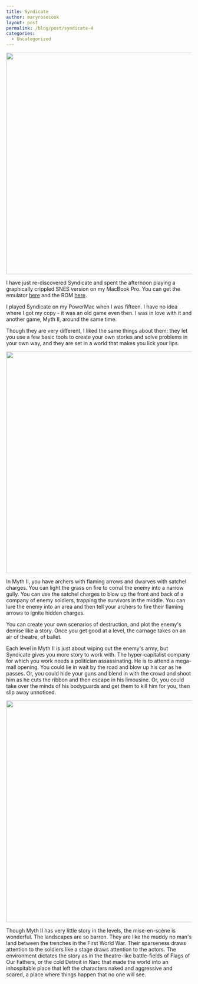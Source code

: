 ```yaml
---
title: Syndicate
author: maryrosecook
layout: post
permalink: /blog/post/syndicate-4
categories:
  - Uncategorized
---
```

<img src="http://maryrosecook.com/images/syndicate.gif" alt="" width="600" />

I have just re-discovered Syndicate and spent the afternoon playing a graphically crippled SNES version on my MacBook Pro. You can get the emulator [here][1] and the ROM [here][2].

I played Syndicate on my PowerMac when I was fifteen. I have no idea where I got my copy - it was an old game even then. I was in love with it and another game, Myth II, around the same time.

Though they are very different, I liked the same things about them: they let you use a few basic tools to create your own stories and solve problems in your own way, and they are set in a world that makes you lick your lips.

<img src="http://maryrosecook.com/images/Myth-II-Soulblighter_1.jpg" alt="" width="600" />

In Myth II, you have archers with flaming arrows and dwarves with satchel charges. You can light the grass on fire to corral the enemy into a narrow gully. You can use the satchel charges to blow up the front and back of a company of enemy soldiers, trapping the survivors in the middle. You can lure the enemy into an area and then tell your archers to fire their flaming arrows to ignite hidden charges.

You can create your own scenarios of destruction, and plot the enemy's demise like a story. Once you get good at a level, the carnage takes on an air of theatre, of ballet.

Each level in Myth II is just about wiping out the enemy's army, but Syndicate gives you more story to work with. The hyper-capitalist company for which you work needs a politician assassinating. He is to attend a mega-mall opening. You could lie in wait by the road and blow up his car as he passes. Or, you could hide your guns and blend in with the crowd and shoot him as he cuts the ribbon and then escape in his limousine. Or, you could take over the minds of his bodyguards and get them to kill him for you, then slip away unnoticed.

<img src="http://maryrosecook.com/images/myth.jpg" alt="" width="600" />

Though Myth II has very little story in the levels, the mise-en-scène is wonderful. The landscapes are so barren. They are like the muddy no man's land between the trenches in the First World War. Their sparseness draws attention to the soldiers like a stage draws attention to the actors. The environment dictates the story as in the theatre-like battle-fields of Flags of Our Fathers, or the cold Detroit in Narc that made the world into an inhospitable place that left the characters naked and aggressive and scared, a place where things happen that no one will see.

 [1]: http://www.snes9x.com/
 [2]: http://www.completeroms.com/Rompages/Snesusa/S/syndicate.html